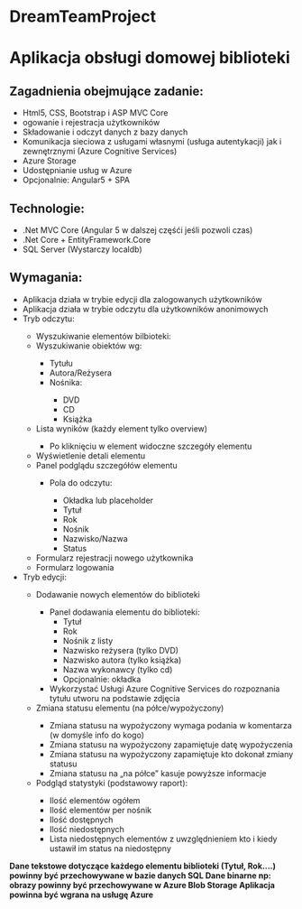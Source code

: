 # DreamTeamProject
<h1>Aplikacja obsługi domowej biblioteki</h1>

<h2>Zagadnienia obejmujące zadanie:</h2>
<ul>
<li>Html5, CSS, Bootstrap i ASP MVC Core</li>
<li>ogowanie i rejestracja użytkowników</li>
<li> Składowanie i odczyt danych z bazy danych</li>
<li> Komunikacja sieciowa z usługami własnymi (usługa autentykacji) jak i zewnętrznymi (Azure Cognitive Services)</li>
<li> Azure Storage</li>
<li> Udostępnianie usług w Azure</li>
<li> Opcjonalnie: Angular5 + SPA</li>
</ul>


<h2>Technologie:</h2>
<ul>
<li> .Net MVC Core (Angular 5 w dalszej częśći jeśli pozwoli czas) </li>
<li> .Net Core + EntityFramework.Core</li>
<li> SQL Server (Wystarczy localdb)</li>
</ul>
<h2>Wymagania:</h2>
<ul>
<li> Aplikacja działa w trybie edycji dla zalogowanych użytkowników</li>
<li> Aplikacja działa w trybie odczytu dla użytkowników anonimowych</li>
<li> Tryb odczytu:</li>

<ul>
<li> Wyszukiwanie elementów bilbioteki:</li>
<li> Wyszukiwanie obiektów wg:</li>

<ul>
<li> Tytułu</li>
<li> Autora/Reżysera</li>
<li> Nośnika:</li>

<ul>
<li> DVD</li>
<li> CD</li>
<li> Książka</li>
</ul></ul>

<li> Lista wyników (każdy element tylko overview)</li>
<ul>
<li> Po kliknięciu w element widoczne szczegóły elementu</li>
</ul>

<li> Wyświetlenie detali elementu</li>
<li> Panel podglądu szczegółów elementu</li>

<ul>
<li> Pola do odczytu:</li>

<ul>
<li> Okładka lub placeholder</li>
<li> Tytuł</li>
<li> Rok</li>
<li> Nośnik</li>
<li> Nazwisko/Nazwa</li>
<li> Status</li>
</ul></ul>
<li> Formularz rejestracji nowego użytkownika</li>
<li> Formularz logowania </li>
</ul>

<li> Tryb edycji:</li>
<ul>
<li> Dodawanie nowych elementów do biblioteki</li>
<ul>
<li> Panel dodawania elementu do biblioteki:

<ul>
<li> Tytuł</li>
<li> Rok</li>
<li> Nośnik z listy</li>
<li> Nazwisko reżysera (tylko DVD)</li>
<li> Nazwisko autora (tylko książka)</li>
<li> Nazwa wykonawcy (tylko cd)</li>
<li> Opcjonalnie: okładka
</ul>

<li> Wykorzystać Usługi Azure Cognitive Services do rozpoznania tytułu utworu na podstawie zdjęcia</li>
</ul>

<li> Zmiana statusu elementu (na półce/wypożyczony)</li>

<ul>
<li> Zmiana statusu na wypożyczony wymaga podania w komentarza (w domyśle info do kogo)</li>
<li> Zmiana statusu na wypożyczony zapamiętuje datę wypożyczenia</li>
<li> Zmiana statusu na wypożyczony zapamiętuje kto dokonał zmiany statusu</li>
<li> Zmiana statusu na „na półce” kasuje powyższe informacje</li>
</ul>

<li> Podgląd statystyki (podstawowy raport):</li>

<ul>
<li> Ilość elementów ogółem</li>
<li> Ilość elementów per nośnik</li>
<li> Ilość dostępnych</li>
<li> Ilość niedostępnych </li>
<li> Lista niedostępnych elementów z uwzględnieniem kto i kiedy ustawił im status na niedostępny</li>
</ul></ul></ul>

<strong>Dane tekstowe dotyczące każdego elementu biblioteki (Tytuł, Rok....) powinny być przechowywane w bazie danych SQL
Dane binarne np: obrazy powinny być przechowywane w Azure Blob Storage
Aplikacja powinna być wgrana na usługę Azure </strong>
